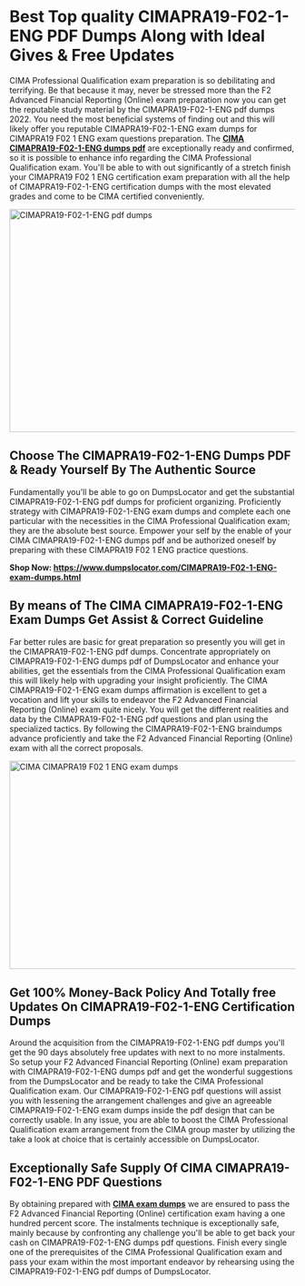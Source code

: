 <h1><strong>Best Top quality CIMAPRA19-F02-1-ENG PDF Dumps Along with Ideal Gives &amp; Free Updates</strong></h1>
<p>CIMA Professional Qualification exam preparation is so debilitating and terrifying. Be that because it may, never be stressed more than the F2 Advanced Financial Reporting (Online) exam preparation now you can get the reputable study material by the CIMAPRA19-F02-1-ENG pdf dumps 2022. You need the most beneficial systems of finding out and this will likely offer you reputable CIMAPRA19-F02-1-ENG exam dumps for CIMAPRA19 F02 1 ENG exam questions preparation. The <strong><a href="https://www.dumpslocator.com/CIMAPRA19-F02-1-ENG-exam-dumps.html">CIMA CIMAPRA19-F02-1-ENG dumps pdf</a></strong> are exceptionally ready and confirmed, so it is possible to enhance info regarding the CIMA Professional Qualification exam. You'll be able to with out significantly of a stretch finish your CIMAPRA19 F02 1 ENG certification exam preparation with all the help of CIMAPRA19-F02-1-ENG certification dumps with the most elevated grades and come to be CIMA certified conveniently.</p>
<p><img src="https://i.ibb.co/SKhFh8d/Pastel-Purple-Computer-UI-Class-Syllabus-Education-Presentation.png" alt="CIMAPRA19-F02-1-ENG pdf dumps" width="700" height="393" /></p>
<h2><strong>Choose The CIMAPRA19-F02-1-ENG Dumps PDF &amp; Ready Yourself By The Authentic Source</strong></h2>
<p>Fundamentally you'll be able to go on DumpsLocator and get the substantial CIMAPRA19-F02-1-ENG pdf dumps for proficient organizing. Proficiently strategy with CIMAPRA19-F02-1-ENG exam dumps and complete each one particular with the necessities in the CIMA Professional Qualification exam; they are the absolute best source. Empower your self by the enable of your CIMA CIMAPRA19-F02-1-ENG dumps pdf and be authorized oneself by preparing with these CIMAPRA19 F02 1 ENG practice questions.</p>
<p><strong>Shop Now: <a href="https://www.dumpslocator.com/CIMAPRA19-F02-1-ENG-exam-dumps.html">https://www.dumpslocator.com/CIMAPRA19-F02-1-ENG-exam-dumps.html</a></strong></p>
<h2><strong>By means of The CIMA CIMAPRA19-F02-1-ENG Exam Dumps Get Assist &amp; Correct Guideline</strong></h2>
<p>Far better rules are basic for great preparation so presently you will get in the CIMAPRA19-F02-1-ENG pdf dumps. Concentrate appropriately on CIMAPRA19-F02-1-ENG dumps pdf of DumpsLocator and enhance your abilities, get the essentials from the CIMA Professional Qualification exam this will likely help with upgrading your insight proficiently. The CIMA CIMAPRA19-F02-1-ENG exam dumps affirmation is excellent to get a vocation and lift your skills to endeavor the F2 Advanced Financial Reporting (Online) exam quite nicely. You will get the different realities and data by the CIMAPRA19-F02-1-ENG pdf questions and plan using the specialized tactics. By following the CIMAPRA19-F02-1-ENG braindumps advance proficiently and take the F2 Advanced Financial Reporting (Online) exam with all the correct proposals.</p>
<p><a href="https://www.dumpslocator.com/CIMAPRA19-F02-1-ENG-exam-dumps.html"><img src="https://i.ibb.co/NtZbgjG/Blue-and-White-Medical-Dental-Clinic-Facebook-Ad.png" alt="CIMA CIMAPRA19 F02 1 ENG exam dumps" width="700" height="367" /></a></p>
<h2><strong>Get 100% Money-Back Policy And Totally free Updates On CIMAPRA19-F02-1-ENG Certification Dumps</strong></h2>
<p>Around the acquisition from the CIMAPRA19-F02-1-ENG pdf dumps you'll get the 90 days absolutely free updates with next to no more instalments. So setup your F2 Advanced Financial Reporting (Online) exam preparation with CIMAPRA19-F02-1-ENG dumps pdf and get the wonderful suggestions from the DumpsLocator and be ready to take the CIMA Professional Qualification exam. Our CIMAPRA19-F02-1-ENG pdf questions will assist you with lessening the arrangement challenges and give an agreeable CIMAPRA19-F02-1-ENG exam dumps inside the pdf design that can be correctly usable. In any issue, you are able to boost the CIMA Professional Qualification exam arrangement from the CIMA group master by utilizing the take a look at choice that is certainly accessible on DumpsLocator.</p>
<h2><strong>Exceptionally Safe Supply Of CIMA CIMAPRA19-F02-1-ENG PDF Questions</strong></h2>
<p>By obtaining prepared with <strong><a href="https://www.dumpslocator.com/cima-exams.html">CIMA exam dumps</a></strong> we are ensured to pass the F2 Advanced Financial Reporting (Online) certification exam having a one hundred percent score. The instalments technique is exceptionally safe, mainly because by confronting any challenge you'll be able to get back your cash on CIMAPRA19-F02-1-ENG dumps pdf questions. Finish every single one of the prerequisites of the CIMA Professional Qualification exam and pass your exam within the most important endeavor by rehearsing using the CIMAPRA19-F02-1-ENG pdf dumps of DumpsLocator.</p>
